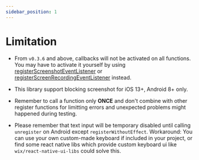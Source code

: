 ```yaml
---
sidebar_position: 1
---
```


# Limitation

- From `v0.3.6` and above, callbacks will not be activated on all functions. You may have to activate it yourself by using [registerScreenshotEventListener](/docs/usages-and-apis/register-screenshot-event-listener.md) or [registerScreenRecordingEventListener](/docs/usages-and-apis/register-screen-recording-event-listener.md) instead.

- This library support blocking screenshot for iOS 13+, Android 8+ only.

- Remember to call a function only <b>ONCE</b> and don't combine with other register functions for limitting errors and unexpected problems might happened during testing.

- Please remember that text input will be temporary disabled until calling `unregister` on Android except `registerWithoutEffect`. Workaround: You can use your own custom-made keyboard if included in your project, or find some react native libs which provide custom keyboard ui like `wix/react-native-ui-libs` could solve this.
